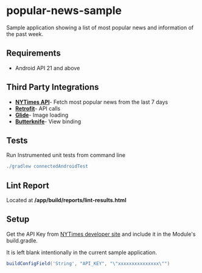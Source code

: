 # popular-news-sample
Sample application showing a list of most popular news and information of the past week.

## Requirements

- Android API 21 and above

## Third Party Integrations

-  **[NYTimes API](https://developer.nytimes.com/)**- Fetch most popular news from the last 7 days
-  **[Retrofit](https://github.com/square/retrofit)**- API calls
-  **[Glide](https://github.com/bumptech/glide)**- Image loading
-  **[Butterknife](https://github.com/JakeWharton/butterknife)**- View binding

## Tests

Run Instrumented unit tests from command line
```gradle
./gradlew connectedAndroidTest
```

## Lint Report

Located at **/app/build/reports/lint-results.html**

## Setup
Get the API Key from [NYTimes developer site](https://developer.nytimes.com/signup)
and include it in the Module's build.gradle.

It is left blank intentionally in the current sample application.
```gradle
buildConfigField('String', "API_KEY", "\"xxxxxxxxxxxxxxx\"")
```